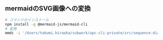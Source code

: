 ## mermaidのSVG画像への変換
```bash
# コマンドのインストール
npm install -g @mermaid-js/mermaid-cli
# 変換
mmdc -i '/Users/takumi.hiraoka/subwork/apc-cli-private/src/sequence-diagram.mmd' -o apc_sequence.png
```